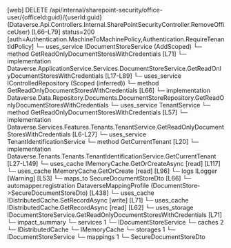 [web] DELETE /api/internal/sharepoint-security/office-user/{officeId:guid}/{userId:guid}  (Dataverse.Api.Controllers.Internal.SharePointSecurityController.RemoveOfficeUser)  [L66–L79] status=200 [auth=Authentication.MachineToMachinePolicy,Authentication.RequireTenantIdPolicy]
  └─ uses_service IDocumentStoreService (AddScoped)
    └─ method GetReadOnlyDocumentStoresWithCredentials [L71]
      └─ implementation Dataverse.ApplicationService.Services.DocumentStoreService.GetReadOnlyDocumentStoresWithCredentials [L17-L89]
        └─ uses_service IControlledRepository<DocumentStore> (Scoped (inferred))
          └─ method GetReadOnlyDocumentStoresWithCredentials [L66]
            └─ implementation Dataverse.Data.Repository.Documents.DocumentStoreRepository.GetReadOnlyDocumentStoresWithCredentials
        └─ uses_service TenantService
          └─ method GetReadOnlyDocumentStoresWithCredentials [L57]
            └─ implementation Dataverse.Services.Features.Tenants.TenantService.GetReadOnlyDocumentStoresWithCredentials [L6-L27]
              └─ uses_service TenantIdentificationService
                └─ method GetCurrentTenant [L20]
                  └─ implementation Dataverse.Tenants.Tenants.TenantIdentificationService.GetCurrentTenant [L27-L149]
                    └─ uses_cache IMemoryCache.GetOrCreateAsync [read] [L117]
                    └─ uses_cache IMemoryCache.GetOrCreate [read] [L96]
                    └─ logs ILogger<ITenantIdentificationService> [Warning] [L53]
        └─ maps_to SecureDocumentStoreDto [L66]
          └─ automapper.registration DataverseMappingProfile (DocumentStore->SecureDocumentStoreDto) [L438]
        └─ uses_cache IDistributedCache.SetRecordAsync [write] [L71]
        └─ uses_cache IDistributedCache.GetRecordAsync [read] [L62]
  └─ uses_storage IDocumentStoreService.GetReadOnlyDocumentStoresWithCredentials [L71]
  └─ impact_summary
    └─ services 1
      └─ IDocumentStoreService
    └─ caches 2
      └─ IDistributedCache
      └─ IMemoryCache
    └─ storages 1
      └─ IDocumentStoreService
    └─ mappings 1
      └─ SecureDocumentStoreDto

